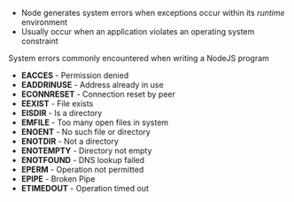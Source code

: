 - Node generates system errors when exceptions occur within its _runtime_ environment
- Usually occur when an application violates an operating system constraint

System errors commonly encountered when writing a NodeJS program

- **EACCES** - Permission denied
- **EADDRINUSE** - Address already in use
- **ECONNRESET** - Connection reset by peer
- **EEXIST** - File exists
- **EISDIR** - Is a directory
- **EMFILE** - Too many open files in system
- **ENOENT** - No such file or directory
- **ENOTDIR** - Not a directory
- **ENOTEMPTY** - Directory not empty
- **ENOTFOUND** - DNS lookup failed
- **EPERM** - Operation not permitted
- **EPIPE** - Broken Pipe
- **ETIMEDOUT** - Operation timed out

